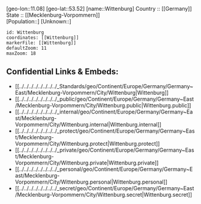 ﻿---
location: [53.52,11.08] 
mapzoom: [7,12] 
mapmarker: city 
type: City
tags:
- geo/City


SpocWebEntityId: 35659
isDeleted: false
confidential: public

---
[geo-lon::11.08] 
[geo-lat::53.52] 
[name::Wittenburg] 
Country :: [[Germany]]  
State :: [[Mecklenburg-Vorpommern]]  
[Population::] 
[Unknown::] 


```leaflet
id: Wittenburg
coordinates: [[Wittenburg]] 
markerFile: [[Wittenburg]] 
defaultZoom: 11 
maxZoom: 18
```


## Confidential Links & Embeds: 
- [[../../../../../../../../_Standards/geo/Continent/Europe/Germany/Germany~East/Mecklenburg-Vorpommern/City/Wittenburg|Wittenburg]] 
- [[../../../../../../../../_public/geo/Continent/Europe/Germany/Germany~East/Mecklenburg-Vorpommern/City/Wittenburg.public|Wittenburg.public]] 
- [[../../../../../../../../_internal/geo/Continent/Europe/Germany/Germany~East/Mecklenburg-Vorpommern/City/Wittenburg.internal|Wittenburg.internal]] 
- [[../../../../../../../../_protect/geo/Continent/Europe/Germany/Germany~East/Mecklenburg-Vorpommern/City/Wittenburg.protect|Wittenburg.protect]] 
- [[../../../../../../../../_private/geo/Continent/Europe/Germany/Germany~East/Mecklenburg-Vorpommern/City/Wittenburg.private|Wittenburg.private]] 
- [[../../../../../../../../_personal/geo/Continent/Europe/Germany/Germany~East/Mecklenburg-Vorpommern/City/Wittenburg.personal|Wittenburg.personal]] 
- [[../../../../../../../../_secret/geo/Continent/Europe/Germany/Germany~East/Mecklenburg-Vorpommern/City/Wittenburg.secret|Wittenburg.secret]] 
